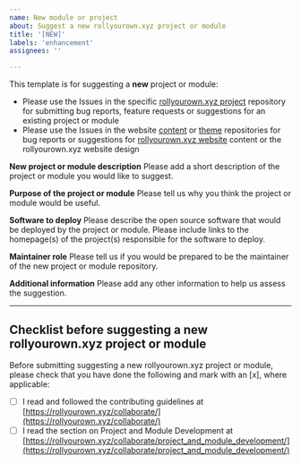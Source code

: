 ```yaml
---
name: New module or project
about: Suggest a new rollyourown.xyz project or module
title: '[NEW]'
labels: 'enhancement'
assignees: ''

---
```


This template is for suggesting a **new** project or module:

- Please use the Issues in the specific [rollyourown.xyz project](https://rollyourown.xyz/rollyourown/) repository for submitting bug reports, feature requests or suggestions for an existing project or module
- Please use the Issues in the website [content](https://github.com/rollyourown-xyz/ryo-website-hugo-content) or [theme](https://github.com/rollyourown-xyz/ryo-website-hugo-theme) repositories for bug reports or suggestions for [rollyourown.xyz website](https://rollyourown.xyz) content or the rollyourown.xyz website design

**New project or module description**
Please add a short description of the project or module you would like to suggest.

**Purpose of the project or module**
Please tell us why you think the project or module would be useful.

**Software to deploy**
Please describe the open source software that would be deployed by the project or module. Please include links to the homepage(s) of the project(s) responsible for the software to deploy.

**Maintainer role**
Please tell us if you would be prepared to be the maintainer of the new project or module repository.

**Additional information**
Please add any other information to help us assess the suggestion.

---

## Checklist before suggesting a new rollyourown.xyz project or module

Before submitting suggesting a new rollyourown.xyz project or module, please check that you have done the following and mark with an [x], where applicable:

- [ ] I read and followed the contributing guidelines at [https://rollyourown.xyz/collaborate/](https://rollyourown.xyz/collaborate/)
- [ ] I read the section on Project and Module Development at [https://rollyourown.xyz/collaborate/project_and_module_development/](https://rollyourown.xyz/collaborate/project_and_module_development/)
